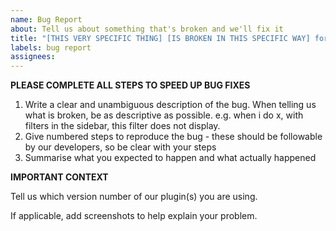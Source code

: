 ```yaml
---
name: Bug Report
about: Tell us about something that's broken and we'll fix it
title: "[THIS VERY SPECIFIC THING] [IS BROKEN IN THIS SPECIFIC WAY] for [PLUGIN NAME]"
labels: bug report
assignees: 
---
```


**PLEASE COMPLETE ALL STEPS TO SPEED UP BUG FIXES**
1. Write a clear and unambiguous description of the bug. When telling us what is broken, be as descriptive as possible. e.g. when i do x, with filters in the sidebar, this filter does not display.
2. Give numbered steps to reproduce the bug - these should be followable by our developers, so be clear with your steps
3. Summarise what you expected to happen and what actually happened

**IMPORTANT CONTEXT**

Tell us which version number of our plugin(s) you are using.

If applicable, add screenshots to help explain your problem.
